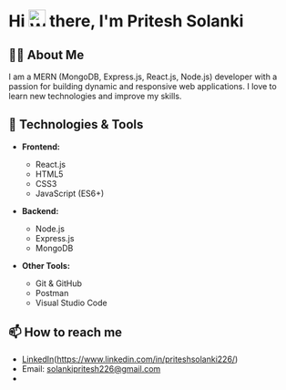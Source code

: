 # Hi <img src="https://media.tenor.com/CU-PX1m0egYAAAAC/wave-hi.gif" width="30" height="30" alt="Wave Hi"> there, I'm Pritesh Solanki

## 👨‍💻 About Me
I am a MERN (MongoDB, Express.js, React.js, Node.js) developer with a passion for building dynamic and responsive web applications. I love to learn new technologies and improve my skills.

## 🚀 Technologies & Tools
- **Frontend:**
  - React.js
  - HTML5
  - CSS3
  - JavaScript (ES6+)
  
- **Backend:**
  - Node.js
  - Express.js
  - MongoDB

- **Other Tools:**
  - Git & GitHub
  - Postman
  - Visual Studio Code



## 📫 How to reach me
- [LinkedIn](https://www.linkedin.com/in/priteshsolanki226/)(https://www.linkedin.com/in/priteshsolanki226/)
- Email: solankipritesh226@gmail.com
- 


